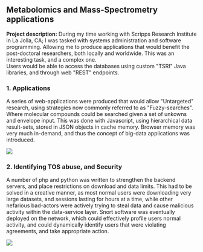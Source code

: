 ## Metabolomics and Mass-Spectrometry applications

**Project description:** During my time working with Scripps Research Institute in La Jolla, CA; I was tasked with systems administration and software programming.  Allowing me to produce applications that would benefit the post-doctoral researchers, both locally and worldwide.  This was an interesting task, and a complex one.  
Users would be able to access the databases using custom "TSRI" Java libraries, and through web "REST" endpoints.   

### 1. Applications

A series of web-applications were produced that would allow "Untargeted" research, using strategies now commonly referred to as "Fuzzy-searches".  Where molecular compounds could be searched given a set of unkowns and envelope input.  This was done with Javascript, using hierarchical data result-sets, stored in JSON objects in cache memory.
Browser memory was very much in-demand, and thus the concept of big-data applications was introduced.

<img src="images/science1.jpg?raw=true"/>

### 2. Identifying TOS abuse, and Security

A number of php and python was written to strengthen the backend servers, and place restrictions on download and data limits.
This had to be solved in a creative manner, as most normal users were downloading very large datasets, and sessions lasting for hours at a time, while other nefarious bad-actors were actively trying to steal data and cause malicious activity within the data-service layer.  Snort software was eventually deployed on the network, which could effectively profile users normal activity, and could dynamically identify users that were violating agreements, and take appropriate action.

<img src="images/science2?raw=true"/>